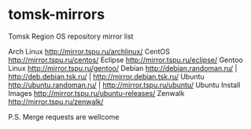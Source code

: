 # tomsk-mirrors
Tomsk Region OS repository mirror list

Arch Linux http://mirror.tspu.ru/archlinux/
CentOS http://mirror.tspu.ru/centos/
Eclipse http://mirror.tspu.ru/eclipse/
Gentoo Linux http://mirror.tspu.ru/gentoo/
Debian http://debian.randoman.ru/ | http://deb.debian.tsk.ru/ | http://mirror.debian.tsk.ru/
Ubuntu http://ubuntu.randoman.ru/ | http://mirror.tspu.ru/ubuntu/
Ubuntu Install Images http://mirror.tspu.ru/ubuntu-releases/
Zenwalk http://mirror.tspu.ru/zenwalk/

P.S. Merge requests are wellcome
